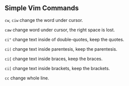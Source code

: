 Simple Vim Commands
-------------------

`cw`, `ciw` change the word under cursor.

`caw` change word under cursor, the right space is lost.

`ci"` change text inside of double-quotes, keep the quotes.

`ci(` change text inside parentesis, keep the parentesis.

`ci{` change text inside braces, keep the braces.

`ci[` change text inside brackets, keep the brackets.

`cc` change whole line.
